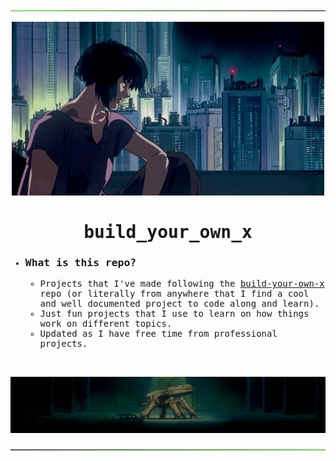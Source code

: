 <samp>
<div align="center">
    <p><img src="https://github.com/leomoreno11/leomoreno11/blob/main/materials/green-to-black.png" alt="Header Image" /></p>
    <p align="center"><img src="https://raw.githubusercontent.com/leomoreno11/leomoreno11/main/materials/makoto-contemplating.gif"/></p>
    <h1 align="center">build_your_own_x</h1>
</div>

  - ### What is this repo?
    - Projects that I've made following the [build-your-own-x](https://github.com/codecrafters-io/build-your-own-x) repo (or literally from anywhere that I find a cool and well documented project to code along and learn).
    - Just fun projects that I use to learn on how things work on different topics.
    - Updated as I have free time from professional projects.

<br>
<p align="center"><img src="https://github.com/leomoreno11/leomoreno11/blob/main/materials/120078.jpg"/></p>
<p align="center"><img src="https://github.com/leomoreno11/leomoreno11/blob/main/materials/black-to-green.png" alt="Footer Image" /></p>
</samp>

